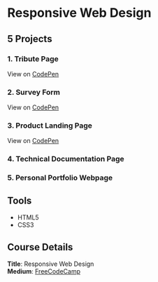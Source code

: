 # Responsive Web Design

## 5 Projects
### **1. Tribute Page**
View on [CodePen](https://codepen.io/acyein/pen/LYGwpGR)
### **2. Survey Form**
View on [CodePen](https://codepen.io/acyein/pen/qBbeeLy)
### **3. Product Landing Page**
View on [CodePen](https://codepen.io/acyein/pen/QWNbBYq)
### **4. Technical Documentation Page**
### **5. Personal Portfolio Webpage**

## Tools
- HTML5
- CSS3

## Course Details
**Title**: Responsive Web Design  
**Medium**: [FreeCodeCamp](https://www.freecodecamp.org/)